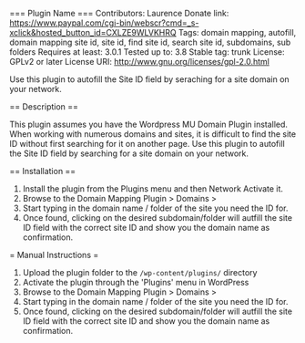 === Plugin Name ===
Contributors: Laurence
Donate link: https://www.paypal.com/cgi-bin/webscr?cmd=_s-xclick&hosted_button_id=CXLZE9WLVKHRQ
Tags: domain mapping, autofill, domain mapping site id, site id, find site id, search site id, subdomains, sub folders
Requires at least: 3.0.1
Tested up to: 3.8
Stable tag: trunk
License: GPLv2 or later
License URI: http://www.gnu.org/licenses/gpl-2.0.html

Use this plugin to autofill the Site ID field by seraching for a site domain on your network.

== Description ==

This plugin assumes you have the Wordpress MU Domain Plugin installed. 
When working with numerous domains and sites, it is difficult to find the site ID without first searching for it on another page.
Use this plugin to autofill the Site ID field by searching for a site domain on your network.

== Installation ==

1. Install the plugin from the Plugins menu and then Network Activate it.
2. Browse to the Domain Mapping Plugin > Domains >
3. Start typing in the domain name / folder of the site you need the ID for.
4. Once found, clicking on the desired subdomain/folder will autfill the site ID field with the correct site ID and show you the domain name as confirmation.

= Manual Instructions =

1. Upload the plugin folder to the `/wp-content/plugins/` directory
2. Activate the plugin through the 'Plugins' menu in WordPress
3. Browse to the Domain Mapping Plugin > Domains >
4. Start typing in the domain name / folder of the site you need the ID for.
5. Once found, clicking on the desired subdomain/folder will autfill the site ID field with the correct site ID and show you the domain name as confirmation.
